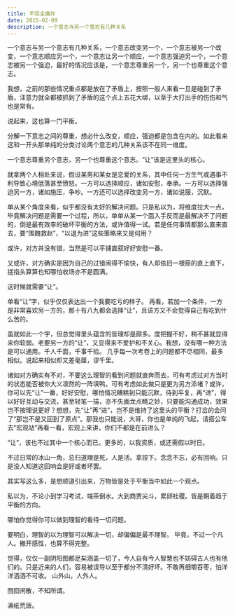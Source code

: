 ```yaml
---
title: 不完全爆炸
date: 2015-02-09
description: 一个意志与另一个意志有几种关系
---
```


一个意志与另一个意志有几种关系，一个意志改变另一个，一个意志被另一个改变，一个意志顺应另一个，一个意志让另一个顺应，一个意志强迫另一个，一个意志被另一个强迫，最好的情况应该是，一个意志尊重另一个，另一个也尊重这个意志。

我想，之前的那些情况重点都是放在了矛盾上，按照一般人来看一旦是碰到了矛盾，注意力就全都被抓到了矛盾的这个点上五花大绑，以至于大打出手的伤伤和气也是常有。

说起来，这也算一门平衡。

<!--more-->

分解一下意志之间的尊重，想必什么改变，顺应，强迫都是包含在内的。如此看来这和一开头那单纯的分类讨论两个意志的几种关系该不在同一维度。

一个意志尊重另个意志，另一个也尊重这个意志。“让”该是这里头的核心。

就拿两个人相处来说，假设某男和某女是恋爱的关系，其中任何一方生气或遇事不利导致心境低落甚至愤怒。一方可以选择顺应，诸如安慰，奉承。一方可以选择强迫另一方，诸如施压，争吵。一方还可以选择改变另一方，诸如说服，沉默。

单从某个角度来看，似乎都没有太好的解决问题。只是私以为，将维度拉大一点， 毕竟解决问题是需要一个过程，所以，单单从某一个面入手反而是最解决不了问题的，倒是最有效率的破坏平衡的方法，或许值得一试。若是任何事情都那么直来直去，要“围魏救赵”，“以退为进”这些策略来又是何用？

或许，对方并没有错，当然是可以平铺直叙好好安慰一番。

又或许，对方确实是因为自己的过错闹得不愉快，有人却依旧一根筋的直上直下，搓指头算算也知哪怕收场亦不是圆满。

这时候就需要“让”。

单看“让”字，似乎仅仅表达出一个我要吃亏的样子。 再看，若加一个条件，一方是非常喜欢另一方的，那十有八九都会选择“让”，且该方又不会觉得自己有吃到什么苦的。

虽就如此一个字，但总觉得里头蕴含的哲理却是颇多。度把握不好，稍不甚就显得来你软弱。老要另一方的“让”，又显得来不爱护和不关心。我想，没有哪一种方法是可以通用。千人千面，千事千验。 几乎每一次考卷上的问题都不尽相同，最多相似。说起来相似却又差毫厘，谬千里。

诸如对方确实有不对，不要这么理智的看到问题就直奔而去，可有考虑过对方当时的状态能否被你大义凛然的一阵填鸭，可有考虑如此做只是更为另方添堵？或许，你可以先“让”一番，好好安慰，哪怕情况糟糕到只能沉默，待到平复，再“进”，得以好好互动与交流，甚至轻笔一描，亦不失画龙点睛之妙，只要能沟通成功，效果岂不按理说更好？想想，先“让”再“进”，岂不是维持了这里头的平衡？打岔的会问了“那岂不是又回到了原点”。那我也只能说，大哥，你也是单纯的飞起，请搭公车去“宏观站”再看一看，宏观上来讲，你们不都是在前进么？

“让”，该也不过其中一个核心而已。更多的，以我资质，或还需假以时日。

不过日常的冰山一角，总归道理是死，人是活。拿捏下。念念不忘，必有回响。只是没人知道这回响会是好或者坏罢。

其实写这么多，是想顺道引出来，万物皆是处于平衡当中如此一个观点。

私以为，不论小到学习考试，端茶倒水。大到商贾尖斗，累卵社稷。皆是朝着趋于平衡的方向。

哪怕你觉得你可以做到理智的看待一切问题。

要明白，理智的以为理智可以解决一切，却偏偏是最不理智。 毕竟，不过一个凡人。撇开感性，也算不得完整。

觉得，仅仅一副阴阳图都足矣涵盖一切了，今人自有今人智慧也不妨碍古人也有他们的。只是近来的人们，容易被误导以至于都分不清好坏。不敢再细嚼吞枣，怕洋洋洒洒不可收。
山外山，人外人。

囫囵闲散，不知所谓。

满纸荒唐。

